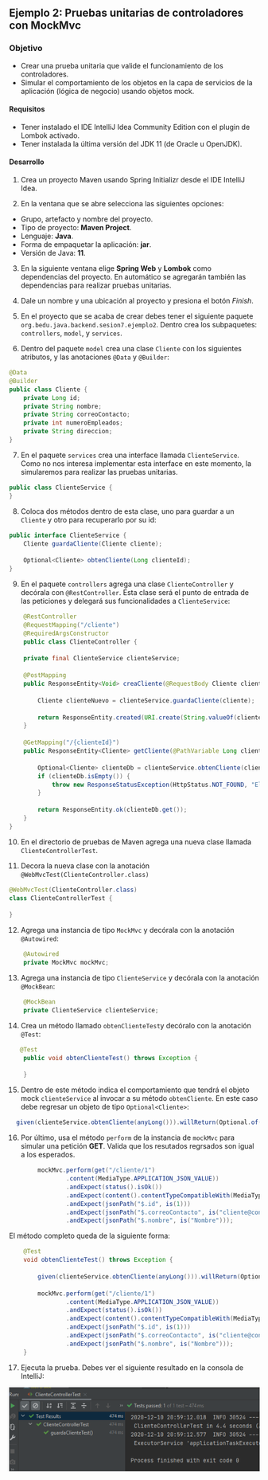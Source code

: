 ## Ejemplo 2: Pruebas unitarias de controladores con MockMvc

### Objetivo

- Crear una prueba unitaria que valide el funcionamiento de los controladores.
- Simular el comportamiento de los objetos en la capa de servicios de la aplicación (lógica de negocio) usando objetos mock.

#### Requisitos
- Tener instalado el IDE IntelliJ Idea Community Edition con el plugin de Lombok activado.
- Tener instalada la última versión del JDK 11 (de Oracle u OpenJDK).


#### Desarrollo

1. Crea un proyecto Maven usando Spring Initializr desde el IDE IntelliJ Idea.

2. En la ventana que se abre selecciona las siguientes opciones:
- Grupo, artefacto y nombre del proyecto.
- Tipo de proyecto: **Maven Project**.
- Lenguaje: **Java**.
- Forma de empaquetar la aplicación: **jar**.
- Versión de Java: **11**.

3. En la siguiente ventana elige **Spring Web** y **Lombok** como dependencias del proyecto. En automático se agregarán también las dependencias para realizar pruebas unitarias.

4. Dale un nombre y una ubicación al proyecto y presiona el botón *Finish*.

5. En el proyecto que se acaba de crear debes tener el siguiente paquete `org.bedu.java.backend.sesion7.ejemplo2`. Dentro crea los subpaquetes: `controllers`, `model`, y `services`.

6. Dentro del paquete `model` crea una clase `Cliente` con los siguientes atributos, y las anotaciones `@Data` y `@Builder`:
```java
@Data
@Builder
public class Cliente {
    private Long id;
    private String nombre;
    private String correoContacto;
    private int numeroEmpleados;
    private String direccion;
}
```
7. En el paquete `services` crea una interface llamada `ClienteService`. Como no nos interesa implementar esta interface en este momento, la simularemos para realizar las pruebas unitarias.

```java
public class ClienteService {
}
```

8. Coloca dos métodos dentro de esta clase, uno para guardar a un `Cliente` y otro para recuperarlo por su id:
```java
public interface ClienteService {
    Cliente guardaCliente(Cliente cliente);

    Optional<Cliente> obtenCliente(Long clienteId);
}
```

9. En el paquete `controllers` agrega una clase `ClienteController` y decórala con `@RestController`. Esta clase será el punto de entrada de las peticiones y delegará sus funcionalidades a `ClienteService`:
```java
    @RestController
    @RequestMapping("/cliente")
    @RequiredArgsConstructor
    public class ClienteController {

    private final ClienteService clienteService;

    @PostMapping
    public ResponseEntity<Void> creaCliente(@RequestBody Cliente cliente) {

        Cliente clienteNuevo = clienteService.guardaCliente(cliente);

        return ResponseEntity.created(URI.create(String.valueOf(clienteNuevo.getId()))).build();
    }

    @GetMapping("/{clienteId}")
    public ResponseEntity<Cliente> getCliente(@PathVariable Long clienteId) {

        Optional<Cliente> clienteDb = clienteService.obtenCliente(clienteId);
        if (clienteDb.isEmpty()) {
            throw new ResponseStatusException(HttpStatus.NOT_FOUND, "El cliente especificado no existe.");
        }

        return ResponseEntity.ok(clienteDb.get());
    }
}
```

10. En el directorio de pruebas de Maven agrega una nueva clase llamada `ClienteControllerTest`.

11. Decora la nueva clase con la anotación `@WebMvcTest(ClienteController.class)`
```java
@WebMvcTest(ClienteController.class)
class ClienteControllerTest {

}
```

12. Agrega una instancia de tipo `MockMvc` y decórala con la anotación `@Autowired`:

```java
    @Autowired
    private MockMvc mockMvc;
```

13. Agrega una instancia de tipo `ClienteService` y decórala con la anotación `@MockBean`:

```java
    @MockBean
    private ClienteService clienteService;
```

14. Crea un método llamado `obtenClienteTest`y decóralo con la anotación `@Test`:
```java
   @Test
    public void obtenClienteTest() throws Exception {
        
    }
```

15. Dentro de este método indica el comportamiento que tendrá el objeto mock `clienteService` al invocar a su método `obtenCliente`. En este caso debe regresar un objeto de tipo `Optional<Cliente>`:
```java
  given(clienteService.obtenCliente(anyLong())).willReturn(Optional.of(Cliente.builder().id(1L).nombre("Nombre").correoContacto("cliente@contacto.com").build()));
```

16. Por último, usa el método `perform` de la instancia de `mockMvc` para simular una petición **GET**. Valida que los resutados regrsados son igual a los esperados.
```java
        mockMvc.perform(get("/cliente/1")
                .content(MediaType.APPLICATION_JSON_VALUE))
                .andExpect(status().isOk())
                .andExpect(content().contentTypeCompatibleWith(MediaType.APPLICATION_JSON))
                .andExpect(jsonPath("$.id", is(1)))
                .andExpect(jsonPath("$.correoContacto", is("cliente@contacto.com")))
                .andExpect(jsonPath("$.nombre", is("Nombre")));
```

El método completo queda de la siguiente forma:

```java
    @Test
    void obtenClienteTest() throws Exception {

        given(clienteService.obtenCliente(anyLong())).willReturn(Optional.of(Cliente.builder().id(1L).nombre("Nombre").correoContacto("cliente@contacto.com").build()));

        mockMvc.perform(get("/cliente/1")
                .content(MediaType.APPLICATION_JSON_VALUE))
                .andExpect(status().isOk())
                .andExpect(content().contentTypeCompatibleWith(MediaType.APPLICATION_JSON))
                .andExpect(jsonPath("$.id", is(1)))
                .andExpect(jsonPath("$.correoContacto", is("cliente@contacto.com")))
                .andExpect(jsonPath("$.nombre", is("Nombre")));
    }
```

17. Ejecuta la prueba. Debes ver el siguiente resultado en la consola de IntelliJ:

![imagen](img/img_01.png)
